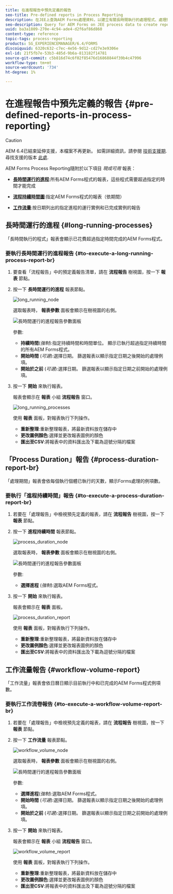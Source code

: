 ```yaml
---
title: 在進程報告中預先定義的報告
seo-title: Pre-defined reports in Process Reporting
description: 在JEE上查詢AEM Forms處理資料，以建立有關長時間執行的處理程式、處理持續時間和工作流程量的報表
seo-description: Query for AEM Forms on JEE process data to create reports on long running processes, Process duration, and Workflow volume
uuid: ba3a1809-270e-4c94-ade4-d2f6af86d860
content-type: reference
topic-tags: process-reporting
products: SG_EXPERIENCEMANAGER/6.4/FORMS
discoiquuid: 6320c632-c7ec-4e56-9d12-cd27e3e9306e
exl-id: 21f5fb7e-53b3-485d-9b6a-813182f14781
source-git-commit: c5b816d74c6f02f85476d16868844f39b4c47996
workflow-type: tm+mt
source-wordcount: '734'
ht-degree: 1%

---
```


# 在進程報告中預先定義的報告 {#pre-defined-reports-in-process-reporting}

>[!CAUTION]
>
>AEM 6.4已結束延伸支援，本檔案不再更新。 如需詳細資訊，請參閱 [技術支援期](https://helpx.adobe.com//tw/support/programs/eol-matrix.html). 尋找支援的版本 [此處](https://experienceleague.adobe.com/docs/).

AEM Forms Process Reporting隨附於以下項目 *現成可用* 報表：

* **[長時間運行的進程](/help/forms/using/process-reporting/pre-defined-reports-in-process-reporting.md#p-long-running-processes-p)**:所有AEM Forms程式的報表，這些程式需要超過指定的時間才能完成

* **[流程持續時間圖](/help/forms/using/process-reporting/pre-defined-reports-in-process-reporting.md#p-process-duration-report-br-p)**:指定AEM Forms程式的報表（依期間）

* **[工作流量](/help/forms/using/process-reporting/pre-defined-reports-in-process-reporting.md#p-workflow-volume-report-p)**:按日期列出的指定進程的運行實例和已完成實例的報告

## 長時間運行的進程 {#long-running-processes}

「長時間執行的程式」報表會顯示已花費超過指定時間完成的AEM Forms程式。

### 要執行長時間運行的進程報告 {#to-execute-a-long-running-process-report-br}

1. 要查看「流程報告」中的預定義報告清單，請在 **流程報告** 樹視圖，按一下 **報表** 節點。
1. 按一下 **長時間運行的進程** 報表節點。

   ![long_running_node](assets/long_running_node.png)

   選取報表時， **報表參數** 面板會顯示在樹視圖的右側。

   ![長時間運行的進程報告參數面板](assets/report_parameters_panel.png)

   參數:

   * **持續時間**(*強制*):指定持續時間和時間單位。 顯示已執行超過指定持續時間的所有AEM Forms程式。
   * **開始時間** (*可選*):選擇日期。 篩選報表以顯示指定日期之後開始的處理例項。
   * **開始於之前** (*可選*):選擇日期。 篩選報表以顯示指定日期之前開始的處理例項。

1. 按一下 **開始** 來執行報表。

   報表會顯示在 **報表** 小組 **流程報告** 窗口。

   ![long_running_processes](assets/long_running_processes.png)

   使用 **報表** 面板，對報表執行下列操作。

   * **重新整理**:重新整理報表，將最新資料放在儲存中
   * **更改圖例顏色**:選擇並更改報表圖例的顏色
   * **匯出至CSV**:將報表中的資料匯出及下載為逗號分隔的檔案

## 「Process Duration」報告 {#process-duration-report-br}

「處理期間」報表會依每個執行個體已執行的天數，顯示Forms處理的例項數。

### 要執行「進程持續時間」報告 {#to-execute-a-process-duration-report-br}

1. 若要在「處理報告」中檢視預先定義的報表，請在 **流程報告** 樹視圖，按一下 **報表** 節點。
1. 按一下 **進程持續時間** 報表節點。

   ![process_duration_node](assets/process_duration_node.png)

   選取報表時， **報表參數** 面板會顯示在樹視圖的右側。

   ![長時間運行的進程報告參數面板](assets/process_duration_params.png)

   參數:

   * **選擇進程** (*強制*):選取AEM Forms程式。

1. 按一下 **開始** 來執行報表。

   報表會顯示在 **報表** 面板。

   ![process_duration_report](assets/process_duration_report.png)

   使用 **報表** 面板，對報表執行下列操作。

   * **重新整理**:重新整理報表，將最新資料放在儲存中
   * **更改圖例顏色**:選擇並更改報表圖例的顏色
   * **匯出至CSV**:將報表中的資料匯出及下載為逗號分隔的檔案

## 工作流量報告 {#workflow-volume-report}

「工作流量」報表會依日曆日顯示目前執行中和已完成的AEM Forms程式例項數。

### 要執行工作流卷報告 {#to-execute-a-workflow-volume-report-br}

1. 若要在「處理報告」中檢視預先定義的報表，請在 **流程報告** 樹視圖，按一下 **報表** 節點。
1. 按一下 **工作流量** 報表節點。

   ![workflow_volume_node](assets/workflow_volume_node.png)

   選取報表時， **報表參數** 面板會顯示在樹視圖的右側。

   ![長時間運行的進程報告參數面板](assets/workflow_volume_params.png)

   參數:

   * **選擇進程**(*強制*):選取AEM Forms程式。
   * **開始時間** (*可選*):選擇日期。 篩選報表以顯示指定日期之後開始的處理例項。
   * **開始於之前** (*可選*):選擇日期。 篩選報表以顯示指定日期之前開始的處理例項。

1. 按一下 **開始** 來執行報表。

   報表會顯示在 **報表** 小組 **流程報告** 窗口。

   ![workflow_volume_report](assets/workflow_volume_report.png)

   使用 **報表** 面板，對報表執行下列操作。

   * **重新整理**:重新整理報表，將最新資料放在儲存中
   * **更改圖例顏色**:選擇並更改報表圖例的顏色
   * **匯出至CSV**:將報表中的資料匯出及下載為逗號分隔的檔案
